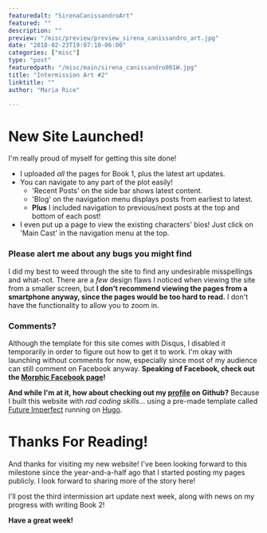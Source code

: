 ```yaml
---
featuredalt: "SirenaCanissandroArt"
featured: ""
description: ""
preview: "/misc/preview/preview_sirena_canissandro_art.jpg"
date: "2018-02-23T19:07:10-06:00"
categories: ["misc"]
type: "post"
featuredpath: "/misc/main/sirena_canissandro001W.jpg"
title: "Intermission Art #2"
linktitle: ""
author: "Maria Rice"

---
```


# New Site Launched!

I'm really proud of myself for getting this site done!

* I uploaded _all_ the pages for Book 1, plus the latest art updates.
* You can navigate to any part of the plot easily!
  * 'Recent Posts' on the side bar shows latest content.
  * 'Blog' on the navigation menu displays posts from earliest to latest.
  * **Plus** I included navigation to previous/next posts at the top and bottom of each post!
* I even put up a page to view the existing characters' bios! Just click on 'Main Cast' in the navigation menu at the top.

### Please alert me about any bugs you might find

I did my best to weed through the site to find any
undesirable misspellings and what-not. There are a _few_
design flaws I noticed when viewing the site from a smaller
screen, but **I don't recommend viewing the pages from a
smartphone anyway, since the pages would be too hard to
read.**
I don't have the functionality to allow you to zoom in.

### Comments?

Although the template for this site comes with Disqus, I
disabled it temporarily in order to figure out how to get it
to work. I'm okay with launching without comments for now,
especially since most of my audience can still comment on
Facebook anyway. **Speaking of Facebook, check out the
[Morphic Facebook page](https://www.facebook.com/MorphicGraphicNovel/)!**

**And while I'm at it, how about checking out my
[profile](https://github.com/mcrice123) on Github?**
Because I built this website with _rad coding skills_...
using a pre-made template called
[Future Imperfect](https://themes.gohugo.io/future-imperfect/)
running on [Hugo](https://gohugo.io/).

# Thanks For Reading!

And thanks for visiting my new website! I've been looking
forward to this milestone since the year-and-a-half ago that
I started posting my pages publicly. I look forward to
sharing more of the story here!

I'll post the third intermission art update next week, along
with news on my progress with writing Book 2!

**Have a great week!**
